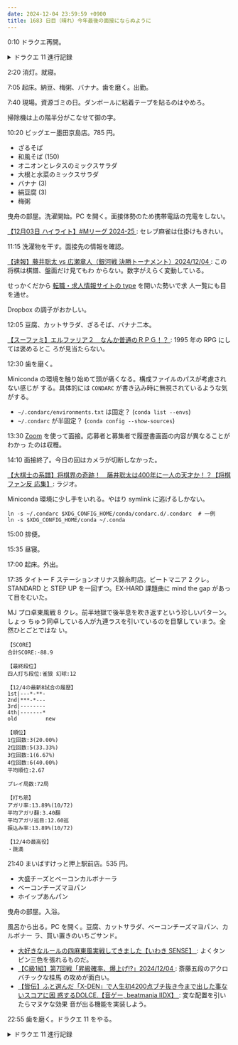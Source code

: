 ```yaml
---
date: 2024-12-04 23:59:59 +0900
title: 1683 日目（晴れ）今年最後の面接にならぬように
---
```


0:10 ドラクエ再開。

<details><summary>ドラクエ 11 進行記録</summary>
<p>雪原地帯北にある森を探索。間違えて南のほうから近づいたためにいらん遠回りをしてしまう。
途中の山小屋で学者から情報を得る。</p>

<p>森。魔獣を倒しに行く途中で外国からの救援部隊を発見。
デルカダール兵だが、とくに問題なく進ませてくれる。
主人公がパーティーからはぐれたところで、森の奥で魔獣と戦っているグレイグ将軍を目撃。
将軍が倒れている間に魔物と一騎打ちになる。</p>

<p>魔獣を倒すと噂の魔女が登場。主人公とグレイグの足元を氷漬けにして足止めする。
グレイグの首飾りを奪おうとするが、はぐれていたベロニカたちが間に合い魔女は退却。
今度はグレイグ戦かと思いきや、優先事項が変わったとかで去っていく。
主人公は体が冷えてブッ倒れてしまう。</p>

<p>さっきの学者の小屋で回復。
事情を話すと氷漬けにした犯人である魔女の情報を得に、彼と一緒に図書館に行くことになる。
この図書館ダンジョンがよくできている。</p>

<p>城下街に戻って魔女と戦闘。勝利後、学者が本に彼女を封印する。女王が開放。
とうぞくのはな抜きで街の探索をし終えたところで教会でセーブ。</p>
</details>

2:20 消灯。就寝。

7:05 起床。納豆、梅粥、バナナ。歯を磨く。出勤。

7:40 現場。資源ゴミの日。ダンボールに粘着テープを貼るのはやめろ。

掃除機は上の階半分がこなせて御の字。

10:20 ビッグエー墨田京島店。785 円。

* ざるそば
* 和風そば (150)
* オニオンとレタスのミックスサラダ
* 大根と水菜のミックスサラダ
* バナナ (3)
* 絹豆腐 (3)
* 梅粥

曳舟の部屋。洗濯開始。PC を開く。面接体勢のため携帯電話の充電をしない。

[【12月03日 ハイライト】#Mリーグ 2024-25
](https://www.youtube.com/watch?v=f70_utD5uMU): セレブ麻雀は仕掛けもきれい。

11:15 洗濯物を干す。面接先の情報を確認。

[【速報】藤井聡太 vs 広瀬章人（銀河戦 決勝トーナメント）2024/12/04
](https://www.youtube.com/watch?v=w5yOZoUSWd8): この将棋は棋譜、盤面だけ見てもわ
からない。数字がえらく変動している。

せっかくだから [転職・求人情報サイトの type](https://type.jp/) を開いた勢いで求
人一覧にも目を通せ。

Dropbox の調子がおかしい。

12:05 豆腐、カットサラダ、ざるそば、バナナ二本。

[【スーファミ】エルファリア２　なんか普通のＲＰＧ！？
](https://www.youtube.com/watch?v=ZaA-dIBqrVM): 1995 年の RPG にしては褒めるとこ
ろが見当たらない。

12:30 歯を磨く。

Miniconda の環境を触り始めて頭が痛くなる。構成ファイルのパスが考慮されない感じが
する。具体的には `CONDARC` が書き込み時に無視されているような気がする。

* `~/.condarc/environments.txt` は固定？ (`conda list --envs`)
* `~/.condarc` が半固定？ (`conda config --show-sources`)

13:30 [Zoom] を使って面接。応募者と募集者で履歴書画面の内容が異なることがわかっ
たのは収穫。

14:10 面接終了。今日の回はカメラが切断しなかった。

[【大棋士の系譜】将棋界の奇跡！　藤井聡太は400年に一人の天才か！？【将棋ファン反
応集】](https://www.youtube.com/watch?v=Y024yFYg6rM): ラジオ。

Miniconda 環境に少し手をいれる。やはり symlink に逃げるしかない。

```console
ln -s ~/.condarc $XDG_CONFIG_HOME/conda/condarc.d/.condarc  # 一例
ln -s $XDG_CONFIG_HOME/conda ~/.conda
```

15:00 排便。

15:35 昼寝。

17:00 起床。外出。

17:35 タイトー F ステーションオリナス錦糸町店。ビートマニア 2 クレ。STANDARD と
STEP UP を一回ずつ。EX-HARD 課題曲に mind the gap があって目をむいた。

MJ プロ卓東風戦 8 クレ。前半地獄で後半息を吹き返すという珍しいパターン。しょっ
ちゅう同卓している人が九連ラスを引いているのを目撃していまう。全然ひとごとではな
い。

```text
【SCORE】
合計SCORE:-88.9

【最終段位】
四人打ち段位:雀狼 幻球:12

【12/4の最新8試合の履歴】
1st|---*-**-
2nd|***-*---
3rd|--------
4th|-------*
old         new

【順位】
1位回数:3(20.00%)
2位回数:5(33.33%)
3位回数:1(6.67%)
4位回数:6(40.00%)
平均順位:2.67

プレイ局数:72局

【打ち筋】
アガリ率:13.89%(10/72)
平均アガリ翻:3.40翻
平均アガリ巡目:12.60巡
振込み率:13.89%(10/72)

【12/4の最高役】
・跳満
```

21:40 まいばすけっと押上駅前店。535 円。

* 大盛チーズとベーコンカルボナーラ
* ベーコンチーズマヨパン
* ホイップあんパン

曳舟の部屋。入浴。

風呂から出る。PC を開く。豆腐、カットサラダ、ベーコンチーズマヨパン、カルボナー
ラ、買い置きのいちごサンド。

* [大好きなルールの四麻東風実戦してきました【いわき SENSE】
  ](https://www.youtube.com/watch?v=MNUubouiDBk): よくタンピン三色を張れるものだ。
* [【C級1組】第7回戦「昇級確率、爆上げ!?」2024/12/04
  ](https://www.youtube.com/watch?v=W0FLX9gjs8M): 斎藤五段のアクロバチックな桂馬
  の攻めが面白い。
* [【皆伝】ふと選んだ「X-DEN」で人生初4200点ブチ抜き今まで出した事ないスコアに困
  惑するDOLCE.【音ゲー, beatmania IIDX】
  ](https://www.youtube.com/watch?v=K5bAsltvBgc): 変な配置を引いたらマヌケな効果
  音が出る機能を実装しよう。

22:55 歯を磨く。ドラクエ 11 をやる。

<details><summary>ドラクエ 11 進行記録</summary>
<p>クレイモラン城内に入りオーブを賜りに行く。
また女王すり替えかと思いきや、エッケハルトの機転により魔女が見破られる。
魔女はもうこの前の封印で魔力がすっかり失せてしまい、抵抗せず降伏する。
もっとも、優しい女王の計らいによりお咎めなしとなる。</p>

<p>あとは保留していた漁村のおつかいを一件こなす。特殊な落とし物はキラキラが黄色く表されるらしい。
ゆうべのリボンもそうだった。今回のはモノが砂浜に落ちていたために視認しにくく、以前見逃していた。</p>
</details>

[Zoom]: <https://zoom.us/>
